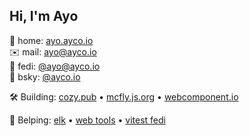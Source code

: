 ## Hi, I'm Ayo
🏡 home: [ayo.ayco.io](https://ayo.ayco.io)<br>
✉️ mail: ayo@ayco.io<br>
🐘 fedi: [@ayo@ayco.io](https://ayco.io/@ayo)<br>
🦋 bsky: [@ayco.io](https://bsky.app/profile/ayco.io)

🛠️ Building: [cozy.pub](https://cozy.pub) • [mcfly.js.org](https://mcfly.js.org) • [webcomponent.io](https://webcomponent.io)

🤝 Belping: [elk](https://elk.zone) • [web tools](https://webtoo.ls) • [vitest fedi](https://elk.zone/m.webtoo.ls/@vitest)
